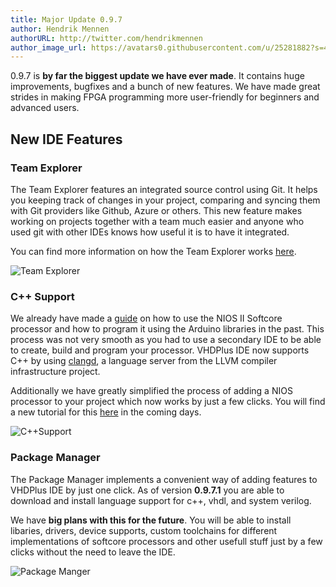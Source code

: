 ```yaml
---
title: Major Update 0.9.7
author: Hendrik Mennen
authorURL: http://twitter.com/hendrikmennen
author_image_url: https://avatars0.githubusercontent.com/u/25281882?s=460&v=4
---
```



0.9.7 is **by far the biggest update we have ever made**. It contains huge improvements, bugfixes and a bunch of new features. 
We have made great strides in making FPGA programming more user-friendly for beginners and advanced users.

<!--truncate-->

## New IDE Features

### Team Explorer

The Team Explorer features an integrated source control using Git. It helps you keeping track of changes in your project, comparing and syncing them with Git providers like Github, Azure or others. This new feature makes working on projects together with a team much easier and anyone who used git with other IDEs knows how useful it is to have it integrated.

You can find more information on how the Team Explorer works [here](/docs/ide/teamexplorer).


![Team Explorer](/img/ide/TeamExplorer.PNG)

### C++ Support

We already have made a [guide](/docs/guide_nios2) on how to use the NIOS II Softcore processor and how to program it using the Arduino libraries in the past.
This process was not very smooth as you had to use a secondary IDE to be able to create, build and program your processor. 
VHDPlus IDE now supports C++ by using <a target="_blank" href="https://clangd.llvm.org/">clangd</a>, a language server from the LLVM compiler infrastructure project.

Additionally we have greatly simplified the process of adding a NIOS processor to your project which now works by just a few clicks.
You will find a new tutorial for this [here](/docs/guide_nios2) in the coming days.

![C++Support](/img/blog/2020-09-18/C++.png)

### Package Manager

The Package Manager implements a convenient way of adding features to VHDPlus IDE by just one click.
As of version **0.9.7.1** you are able to download and install language support for c++, vhdl, and system verilog.


We have **big plans with this for the future**. You will be able to install libaries, drivers, device supports, custom toolchains for different implementations of softcore processors and other usefull stuff just by a few clicks without the need to leave the IDE.

![Package Manger](/img/blog/2020-09-18/PackageManager.png)